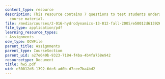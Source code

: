 ```yaml
---
content_type: resource
description: This resource contains 7 questions to test students understanding of
  course material.
file: /media/courses/2-016-hydrodynamics-13-012-fall-2005/e50012d613926dc6ad0bd7cee7ba4bd2_hw5.pdf
file_type: application/pdf
learning_resource_types:
- Assignments
ocw_type: OCWFile
parent_title: Assignments
parent_type: CourseSection
parent_uid: a27e649b-9323-7184-f4ba-4b4fa758e942
resourcetype: Document
title: hw5.pdf
uid: e50012d6-1392-6dc6-ad0b-d7cee7ba4bd2
---
```


